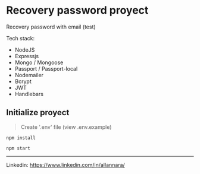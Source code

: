 # Recovery password proyect

Recovery password with email (test)

Tech stack:

- NodeJS
- Expressjs
- Mongo / Mongoose
- Passport / Passport-local
- Nodemailer
- Bcrypt
- JWT
- Handlebars

## Initialize proyect

> Create '.env' file (view .env.example)

```
npm install
```

```
npm start
```

---

Linkedin: https://www.linkedin.com/in/allannara/
